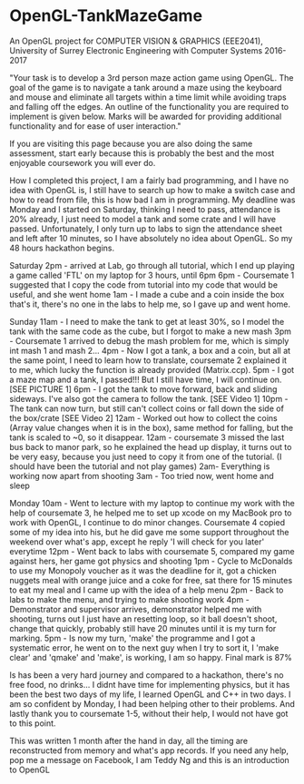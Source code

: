 # OpenGL-TankMazeGame

An OpenGL project for COMPUTER VISION & GRAPHICS (EEE2041), University of Surrey Electronic Engineering with Computer Systems 2016-2017

"Your task is to develop a 3rd person maze action game using OpenGL. The goal of the game is to navigate a tank around a maze using the keyboard and mouse and eliminate all targets within a time limit while avoiding traps and falling off the edges. An outline of the functionality you are required to implement is given below. Marks will be awarded for providing additional functionality and for ease of user interaction."

If you are visiting this page because you are also doing the same assessment, start early because this is probably the best and the most enjoyable coursework you will ever do.

How I completed this project, I am a fairly bad programming, and I have no idea with OpenGL is, I still have to search up how to make a switch case and how to read from file, this is how bad I am in programming. My deadline was Monday and I started on Saturday, thinking I need to pass, attendance is 20% already, I just need to model a tank and some crate and I will have passed. Unfortunately, I only turn up to labs to sign the attendance sheet and left after 10 minutes, so I have absolutely no idea about OpenGL. So my 48 hours hackathon begins.

Saturday
2pm - arrived at Lab, go through all tutorial, which I end up playing a game called 'FTL' on my laptop for 3 hours, until 6pm
6pm - Coursemate 1 suggested that I copy the code from tutorial into my code that would be useful, and she went home
1am - I made a cube and a coin inside the box that's it, there's no one in the labs to help me, so I gave up and went home.

Sunday
11am - I need to make the tank to get at least 30%, so I model the tank with the same code as the cube, but I forgot to make a new mash
3pm - Coursemate 1 arrived to debug the mash problem for me, which is simply int mash 1 and mash 2...
4pm - Now I got a tank, a box and a coin, but all at the same point, I need to learn how to translate, coursemate 2 explained it to me, which lucky the function is already provided (Matrix.ccp).
5pm - I got a maze map and a tank, I passed!!! But I still have time, I will continue on. [SEE PICTURE 1]
6pm - I got the tank to move forward, back and sliding sideways. I've also got the camera to follow the tank. [SEE Video 1] 
10pm - The tank can now turn, but still can't collect coins or fall down the side of the box/crate [SEE Video 2]
12am - Worked out how to collect the coins (Array value changes when it is in the box), same method for falling, but the tank is scaled to ~0, so it disappear.
12am - coursemate 3 missed the last bus back to manor park, so he explained the head up display, it turns out to be very easy, because you just need to copy it from one of the tutorial. (I should have been the tutorial and not play games)
2am- Everything is working now apart from shooting
3am - Too tried now, went home and sleep

Monday
10am - Went to lecture with my laptop to continue my work with the help of coursemate 3, he helped me to set up xcode on my MacBook pro to work with OpenGL, I continue to do minor changes. Coursemate 4 copied some of my idea into his, but he did gave me some support throughout the weekend over what's app, except he reply 'I will check for you later' everytime
12pm - Went back to labs with coursemate 5, compared my game against hers, her game got physics and shooting
1pm - Cycle to McDonalds to use my Monopoly voucher as it was the deadline for it, got a chicken nuggets meal with orange juice and a coke for free, sat there for 15 minutes to eat my meal and I came up with the idea of a help menu
2pm - Back to labs to make the menu, and trying to make shooting work
4pm - Demonstrator and supervisor arrives, demonstrator helped me with shooting, turns out I just have an resetting loop, so it ball doesn't shoot, change that quickly, probably still have 20 minutes until it is my turn for marking.
5pm - Is now my turn, 'make' the programme and I got a systematic error, he went on to the next guy when I try to sort it, I 'make clear' and 'qmake' and 'make', is working, I am so happy. Final mark is 87%

Is has been a very hard journey and compared to a hackathon, there's no free food, no drinks... I didnt have time for implementing physics, but it has been the best two days of my life, I learned OpenGL and C++ in two days. I am so confident by Monday, I had been helping other to their problems. And lastly thank you to coursemate 1-5, without their help, I would not have got to this point.

This was written 1 month after the hand in day, all the timing are reconstructed from memory and what's app records. If you need any help, pop me a message on Facebook, I am Teddy Ng and this is an introduction to OpenGL
